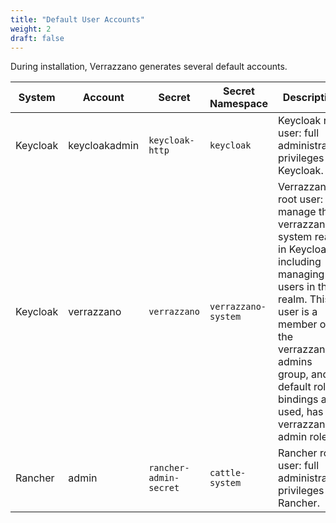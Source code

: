 ```yaml
---
title: "Default User Accounts"
weight: 2
draft: false
---
```




During installation, Verrazzano generates several default accounts.

| System | Account | Secret | Secret Namespace | Description |
| ------ | ------- | ------ | ---------------- | ----------- |
| Keycloak | keycloakadmin | `keycloak-http` | `keycloak` | Keycloak root user: full administrative privileges for Keycloak. |
| Keycloak | verrazzano | `verrazzano` | `verrazzano-system` | Verrazzano root user: can manage the verrazzano-system realm in Keycloak, including managing users in that realm. This user is a member of the verrazzano-admins group, and, if default role bindings are used, has the verrazzano-admin role. |
| Rancher | admin | `rancher-admin-secret` | `cattle-system` | Rancher root user: full administrative privileges for Rancher. |

